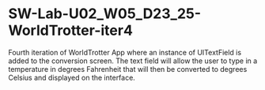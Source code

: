 # SW-Lab-U02_W05_D23_25-WorldTrotter-iter4
Fourth iteration of WorldTrotter App where an instance of UITextField is added to the conversion screen. The text field will allow the user to type in a temperature in degrees Fahrenheit that will then be converted to degrees Celsius and displayed on the interface.
